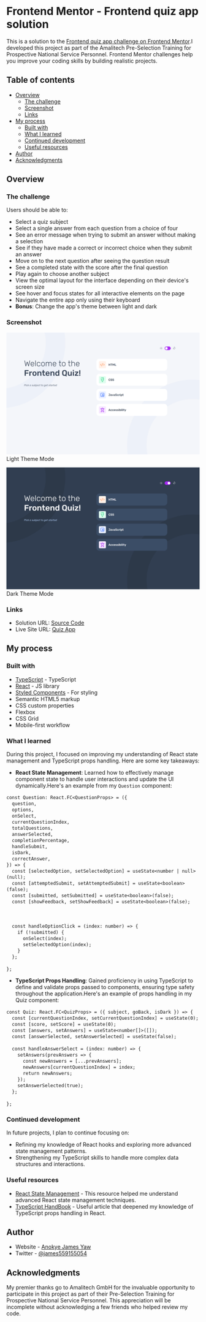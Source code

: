# Frontend Mentor - Frontend quiz app solution

This is a solution to the [Frontend quiz app challenge on Frontend Mentor](https://www.frontendmentor.io/challenges/frontend-quiz-app-BE7xkzXQnU).I developed this project as part of the Amalitech Pre-Selection Training for Prospective National Service Personnel. Frontend Mentor challenges help you improve your coding skills by building realistic projects. 

## Table of contents

- [Overview](#overview)
  - [The challenge](#the-challenge)
  - [Screenshot](#screenshot)
  - [Links](#links)
- [My process](#my-process)
  - [Built with](#built-with)
  - [What I learned](#what-i-learned)
  - [Continued development](#continued-development)
  - [Useful resources](#useful-resources)
- [Author](#author)
- [Acknowledgments](#acknowledgments)


## Overview

### The challenge

Users should be able to:

- Select a quiz subject
- Select a single answer from each question from a choice of four
- See an error message when trying to submit an answer without making a selection
- See if they have made a correct or incorrect choice when they submit an answer
- Move on to the next question after seeing the question result
- See a completed state with the score after the final question
- Play again to choose another subject
- View the optimal layout for the interface depending on their device's screen size
- See hover and focus states for all interactive elements on the page
- Navigate the entire app only using their keyboard
- **Bonus**: Change the app's theme between light and dark

### Screenshot

![](./src/assets/images/Light-Mode.png)
Light Theme Mode



![](./src/assets/images/Dark-Mode.png)
Dark Theme Mode


### Links

- Solution URL: [Source Code](https://github.com/jyanokye/Quiz-App)
- Live Site URL: [Quiz App](https://quizapp-anokye-james-projects.vercel.app/)

## My process

### Built with

- [TypeScript](https://www.typescriptlang.org/) - TypeScript
- [React](https://reactjs.org/) - JS library
- [Styled Components](https://styled-components.com/) - For styling
- Semantic HTML5 markup
- CSS custom properties
- Flexbox
- CSS Grid
- Mobile-first workflow


### What I learned

During this project, I focused on improving my understanding of React state management and TypeScript props handling. Here are some key takeaways:

- **React State Management**: Learned how to effectively manage component state to handle user interactions and update the UI dynamically.Here's an example from my `Question` component:

```tsx
const Question: React.FC<QuestionProps> = ({
  question,
  options,
  onSelect,
  currentQuestionIndex,
  totalQuestions,
  answerSelected,
  completionPercentage,
  handleSubmit,
  isDark,
  correctAnswer,
}) => {
  const [selectedOption, setSelectedOption] = useState<number | null>(null);
  const [attemptedSubmit, setAttemptedSubmit] = useState<boolean>(false);
  const [submitted, setSubmitted] = useState<boolean>(false);
  const [showFeedback, setShowFeedback] = useState<boolean>(false);



  const handleOptionClick = (index: number) => {
    if (!submitted) {
      onSelect(index);
      setSelectedOption(index);
    }
  };

};
```

- **TypeScript Props Handling**: Gained proficiency in using TypeScript to define and validate props passed to components, ensuring type safety throughout the application.Here's an example of props handling in my Quiz component:


```tsx
const Quiz: React.FC<QuizProps> = ({ subject, goBack, isDark }) => {
  const [currentQuestionIndex, setCurrentQuestionIndex] = useState(0);
  const [score, setScore] = useState(0);
  const [answers, setAnswers] = useState<number[]>([]);
  const [answerSelected, setAnswerSelected] = useState(false);

  const handleAnswerSelect = (index: number) => {
    setAnswers(prevAnswers => {
      const newAnswers = [...prevAnswers];
      newAnswers[currentQuestionIndex] = index;
      return newAnswers;
    });
    setAnswerSelected(true);
  };

};
```


### Continued development

In future projects, I plan to continue focusing on:

- Refining my knowledge of React hooks and exploring more advanced state management patterns.
- Strengthening my TypeScript skills to handle more complex data structures and interactions.


### Useful resources

- [React State Management](https://react.dev/learn/managing-state) - This resource helped me understand advanced React state management techniques.
- [TypeScript HandBook](https://www.typescriptlang.org/docs/handbook/2/functions.html) - Useful article that deepened my knowledge of TypeScript props handling in React.

## Author

- Website - [Anokye James Yaw](https://www.your-site.com)
- Twitter - [@james559155054](https://www.twitter.com/james559155054)


## Acknowledgments

My premier thanks go to Amalitech GmbH for the invaluable opportunity to participate in this project as part of their Pre-Selection Training for Prospective National Service Personnel. This appreciation will be incomplete  without acknowledging a few friends who helped review my code.

